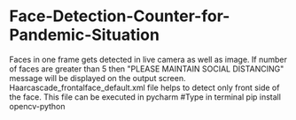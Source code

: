 # Face-Detection-Counter-for-Pandemic-Situation
Faces in one frame gets detected in live camera as well as image. 
If number of faces are greater than 5 then "PLEASE MAINTAIN SOCIAL DISTANCING" message will be displayed on the output screen.
Haarcascade_frontalface_default.xml file  helps to detect only front side of the face. 
This file can be executed in pycharm
#Type in terminal
pip install opencv-python
